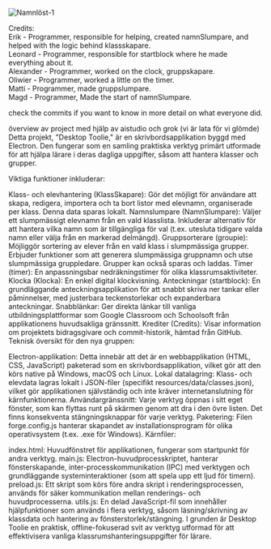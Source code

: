 ![Namnlöst-1](https://github.com/user-attachments/assets/8b030d1b-2964-4b38-93ed-8a5ace0a30ea) 

Credits: <br/>
Erik - Programmer, responsible for helping, created namnSlumpare, and helped with the logic behind klassskapare. <br/>
Leonard - Programmer, responsible for startblock where he made everything about it. <br/>
Alexander - Programmer, worked on the clock, gruppskapare. <br/>
Oliwier - Programmer, worked a little on the timer. <br/>
Matti - Programmer, made gruppslumpare. <br/>
Magd - Programmer, Made the start of namnSlumpare. <br/>

check the commits if you want to know in more detail on what everyone did. <br/>


överview av project med hjälp av aistudio och grok (vi är lata för vi glömde)
Detta projekt, "Desktop Toolie," är en skrivbordsapplikation byggd med Electron. Den fungerar som en samling praktiska verktyg primärt utformade för att hjälpa lärare i deras dagliga uppgifter, såsom att hantera klasser och grupper.

Viktiga funktioner inkluderar:

Klass- och elevhantering (KlassSkapare): Gör det möjligt för användare att skapa, redigera, importera och ta bort listor med elevnamn, organiserade per klass. Denna data sparas lokalt.
Namnslumpare (NamnSlumpare): Väljer ett slumpmässigt elevnamn från en vald klasslista. Inkluderar alternativ för att hantera vilka namn som är tillgängliga för val (t.ex. utesluta tidigare valda namn eller välja från en markerad delmängd).
Gruppsorterare (groupie): Möjliggör sortering av elever från en vald klass i slumpmässiga grupper. Erbjuder funktioner som att generera slumpmässiga gruppnamn och utse slumpmässiga gruppledare. Grupper kan också sparas och laddas.
Timer (timer): En anpassningsbar nedräkningstimer för olika klassrumsaktiviteter.
Klocka (Klocka): En enkel digital klockvisning.
Anteckningar (startblock): En grundläggande anteckningsapplikation för att snabbt skriva ner tankar eller påminnelser, med justerbara teckenstorlekar och expanderbara anteckningar.
Snabblänkar: Ger direkta länkar till vanliga utbildningsplattformar som Google Classroom och Schoolsoft från applikationens huvudsakliga gränssnitt.
Krediter (Credits): Visar information om projektets bidragsgivare och commit-historik, hämtad från GitHub.
Teknisk översikt för den nya gruppen:

Electron-applikation: Detta innebär att det är en webbapplikation (HTML, CSS, JavaScript) paketerad som en skrivbordsapplikation, vilket gör att den körs native på Windows, macOS och Linux.
Lokal datalagring: Klass- och elevdata lagras lokalt i JSON-filer (specifikt resources/data/classes.json), vilket gör applikationen självständig och inte kräver internetanslutning för kärnfunktionerna.
Användargränssnitt: Varje verktyg öppnas i sitt eget fönster, som kan flyttas runt på skärmen genom att dra i den övre listen. Det finns konsekventa stängningsknappar för varje verktyg.
Paketering: Filen forge.config.js hanterar skapandet av installationsprogram för olika operativsystem (t.ex. .exe för Windows).
Kärnfiler:

index.html: Huvudfönstret för applikationen, fungerar som startpunkt för andra verktyg.
main.js: Electron-huvudprocesskriptet, hanterar fönsterskapande, inter-processkommunikation (IPC) med verktygen och grundläggande systeminteraktioner (som att spela upp ett ljud för timern).
preload.js: Ett skript som körs före andra skript i renderingsprocessen, används för säker kommunikation mellan renderings- och huvudprocesserna.
utils.js: En delad JavaScript-fil som innehåller hjälpfunktioner som används i flera verktyg, såsom läsning/skrivning av klassdata och hantering av fönsterstorlek/stängning.
I grunden är Desktop Toolie en praktisk, offline-fokuserad svit av verktyg utformad för att effektivisera vanliga klassrumshanteringsuppgifter för lärare.
